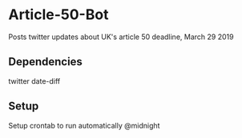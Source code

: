 # Article-50-Bot
Posts twitter updates about UK's article 50 deadline, March 29 2019

## Dependencies
twitter
date-diff

## Setup
Setup crontab to run automatically @midnight
